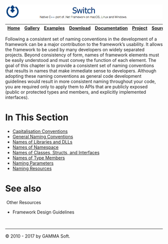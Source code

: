 ![Switch Header](Images/SwitchNativeC++port.png)

| [Home](Home.md) | [Gallery](Gallery.md) | [Examples](Examples.md) | [Download](Download.md) | [Documentation](Documentation.md) | [Project](https://sourceforge.net/projects/switchpro) | [Source](https://github.com/gammasoft71/switch) | [License](License.md) | [Contact](Contact.md) | [GAMMA Soft](https://gammasoft71.wixsite.com/gammasoft) |
|-----------------|-----------------------|-------------------------|-------------------------|-----------------------------------|-------------------------------------------------------|-------------------------------------------------|-----------------------|-----------------------|---------------------------------------------------------|

Following a consistent set of naming conventions in the development of a framework can be a major contribution to the framework’s usability. It allows the framework to be used by many developers on widely separated projects. Beyond consistency of form, names of framework elements must be easily understood and must convey the function of each element. The goal of this chapter is to provide a consistent set of naming conventions that results in names that make immediate sense to developers. Although adopting these naming conventions as general code development guidelines would result in more consistent naming throughout your code, you are required only to apply them to APIs that are publicly exposed (public or protected types and members, and explicitly implemented interfaces).
 
# In This Section

* [Capitalisation Conventions](CapitalisationConventions.md)
* [General Naming Conventions](GeneralNamingConventions.md)
* [Names of Libraries and DLLs](NamesOfLibrariesAndDLLs.md)
* [Names of Namespace](NamesOfNamespace.md)
* [Names of Classes, Structs, and Interfaces](NamesOfClassesStructsAndInterfaces.md)
* [Names of Type Members](NamesOfTypeMembers.md)
* [Naming Parameters](NamingParameters.md)
* [Naming Resources](NamingResources.md)
​

# See also
​
Other Resources

* Framework Design Guidelines

​
______________________________________________________________________________________________
© 2010 - 2017 by GAMMA Soft.
